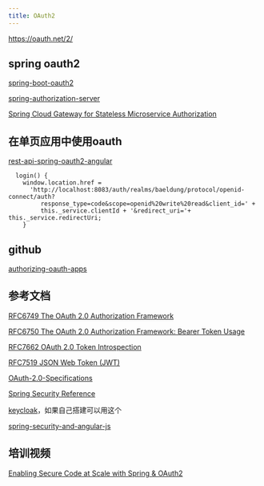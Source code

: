 ```yaml
---
title: OAuth2
---
```


<https://oauth.net/2/>

## spring oauth2

[spring-boot-oauth2](https://spring.io/guides/tutorials/spring-boot-oauth2/)

[spring-authorization-server](https://spring.io/blog/2020/04/15/announcing-the-spring-authorization-server)

[Spring Cloud Gateway for Stateless Microservice Authorization](https://www.youtube.com/watch?v=RRMO4oNptoQ&list=PLAdzTan_eSPRlQ8t4TU5c-AB4SHV939M6&index=156)

## 在单页应用中使用oauth

[rest-api-spring-oauth2-angular](https://www.baeldung.com/rest-api-spring-oauth2-angular)

```
  login() {
    window.location.href = 
      'http://localhost:8083/auth/realms/baeldung/protocol/openid-connect/auth?
         response_type=code&scope=openid%20write%20read&client_id=' + 
         this._service.clientId + '&redirect_uri='+ this._service.redirectUri;
    }
```

## github

[authorizing-oauth-apps](https://docs.github.com/en/developers/apps/authorizing-oauth-apps)


## 参考文档
[RFC6749 The OAuth 2.0 Authorization Framework](https://tools.ietf.org/rfc/rfc6749.txt)

[RFC6750 The OAuth 2.0 Authorization Framework: Bearer Token Usage](https://tools.ietf.org/rfc/rfc6750.txt)

[RFC7662 OAuth 2.0 Token Introspection](https://tools.ietf.org/rfc/rfc7662.txt)

[RFC7519 JSON Web Token (JWT)](https://tools.ietf.org/rfc/rfc7519.txt)

[OAuth-2.0-Specifications](https://github.com/spring-projects-experimental/spring-authorization-server/wiki/OAuth-2.0-Specifications)

[Spring Security Reference](https://docs.spring.io/spring-security/site/docs/5.3.4.RELEASE/reference/html5/)

[keycloak](https://www.keycloak.org/)，如果自己搭建可以用这个

[spring-security-and-angular-js](https://spring.io/guides/tutorials/spring-security-and-angular-js/)

## 培训视频

[Enabling Secure Code at Scale with Spring & OAuth2](https://www.youtube.com/watch?v=EBdm683HdAo)

